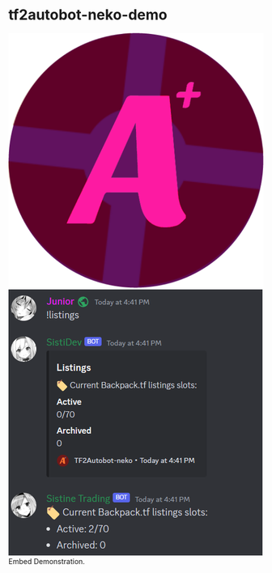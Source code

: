 # tf2autobot-neko-demo
<img src="https://raw.githubusercontent.com/joe20050108/tf2autobot-neko-resources/main/logo.png">
<br>
<img src="https://github.com/joe20050108/tf2autobot-neko-demo/blob/main/example-autobot.png?raw=true">
Embed
Demonstration.
